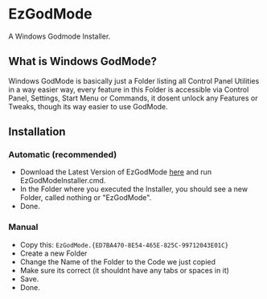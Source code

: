 # EzGodMode
A Windows Godmode Installer.

## What is Windows GodMode?
Windows GodMode is basically just a Folder listing all Control Panel Utilities in a way easier way, every feature in this Folder is accessible via Control Panel, Settings, Start Menu or Commands, it dosent unlock any Features or Tweaks, though its way easier to use GodMode.

## Installation

### Automatic (recommended)
- Download the Latest Version of EzGodMode [here](https://github.com/devilAPI/EzGodMode/releases/latest) and run EzGodModeInstaller.cmd.
- In the Folder where you executed the Installer, you should see a new Folder, called nothing or "EzGodMode".
- Done.

### Manual
- Copy this: ```EzGodMode.{ED7BA470-8E54-465E-825C-99712043E01C}```
- Create a new Folder
- Change the Name of the Folder to the Code we just copied
- Make sure its correct (it shouldnt have any tabs or spaces in it)
- Save.
- Done.
